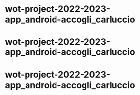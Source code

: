 # wot-project-2022-2023-app_android-accogli_carluccio
# wot-project-2022-2023-app_android-accogli_carluccio
# wot-project-2022-2023-app_android-accogli_carluccio
